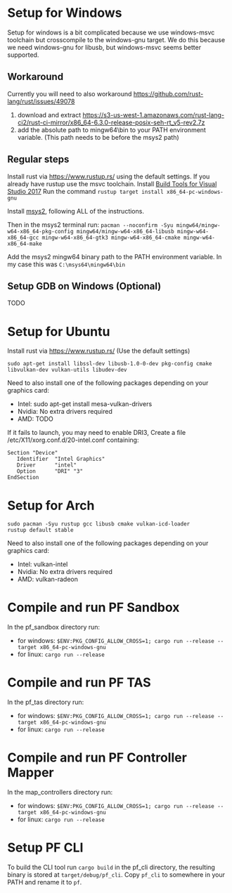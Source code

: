 # Setup for Windows

Setup for windows is a bit complicated because we use windows-msvc toolchain but crosscompile to the windows-gnu target.
We do this because we need windows-gnu for libusb, but windows-msvc seems better supported.

## Workaround
Currently you will need to also workaround https://github.com/rust-lang/rust/issues/49078

1.  download and extract https://s3-us-west-1.amazonaws.com/rust-lang-ci2/rust-ci-mirror/x86_64-6.3.0-release-posix-seh-rt_v5-rev2.7z
2.  add the absolute path to mingw64\bin to your PATH environment variable. (This path needs to be before the msys2 path)

## Regular steps
Install rust via https://www.rustup.rs/ using the default settings. If you already have rustup use the msvc toolchain.
Install [Build Tools for Visual Studio 2017](https://visualstudio.microsoft.com/downloads/#build-tools-for-visual-studio-2017)
Run the command `rustup target install x86_64-pc-windows-gnu`

Install [msys2](http://www.msys2.org/), following ALL of the instructions.

Then in the msys2 terminal run:
 `pacman --noconfirm -Syu mingw64/mingw-w64-x86_64-pkg-config mingw64/mingw-w64-x86_64-libusb mingw-w64-x86_64-gcc mingw-w64-x86_64-gtk3 mingw-w64-x86_64-cmake mingw-w64-x86_64-make`

Add the msys2 mingw64 binary path to the PATH environment variable.
In my case this was `C:\msys64\mingw64\bin`

## Setup GDB on Windows (Optional)

TODO

# Setup for Ubuntu

Install rust via https://www.rustup.rs/ (Use the default settings)

```
sudo apt-get install libssl-dev libusb-1.0-0-dev pkg-config cmake libvulkan-dev vulkan-utils libudev-dev
```

Need to also install one of the following packages depending on your graphics card:
*   Intel: sudo apt-get install mesa-vulkan-drivers
*   Nvidia: No extra drivers required
*   AMD:   TODO

If it fails to launch, you may need to enable DRI3,
Create a file /etc/X11/xorg.conf.d/20-intel.conf containing:
```
Section "Device"
   Identifier  "Intel Graphics"
   Driver      "intel"
   Option      "DRI" "3"
EndSection
```

# Setup for Arch

```
sudo pacman -Syu rustup gcc libusb cmake vulkan-icd-loader
rustup default stable
```

Need to also install one of the following packages depending on your graphics card:
*   Intel: vulkan-intel
*   Nvidia: No extra drivers required
*   AMD:   vulkan-radeon

# Compile and run PF Sandbox

In the pf_sandbox directory run:
*   for windows: `$ENV:PKG_CONFIG_ALLOW_CROSS=1; cargo run --release --target x86_64-pc-windows-gnu`
*   for linux: `cargo run --release`

# Compile and run PF TAS

In the pf_tas directory run:
*   for windows: `$ENV:PKG_CONFIG_ALLOW_CROSS=1; cargo run --release --target x86_64-pc-windows-gnu`
*   for linux: `cargo run --release`

# Compile and run PF Controller Mapper

In the map_controllers directory run:
*   for windows: `$ENV:PKG_CONFIG_ALLOW_CROSS=1; cargo run --release --target x86_64-pc-windows-gnu`
*   for linux: `cargo run --release`

# Setup PF CLI
To build the CLI tool run `cargo build` in the pf_cli directory, the resulting binary is stored at `target/debug/pf_cli`.
Copy `pf_cli` to somewhere in your PATH and rename it to `pf`.
